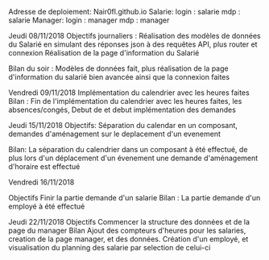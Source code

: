 Adresse de deploiement:
Nair0fl.github.io
Salarie:
    login : salarie
    mdp : salarie
Manager:
    login : manager
    mdp : manager
    
Jeudi 08/11/2018
Objectifs journaliers :
Réalisation des modèles de données du Salarié en simulant des réponses json à des requêtes API, plus router et connexion
Réalisation de la page d'information du Salarié

Bilan du soir :
Modèles de données fait, plus réalisation de la page d'information du salarié bien avancée ainsi que la connexion faites

Vendredi 09/11/2018
Implémentation du calendrier avec les heures faites
Bilan :
Fin de l'implémentation du calendrier avec les heures faites, les absences/congés, Debut de 
et debut implémentation des demandes

Jeudi 15/11/2018
Objectifs:
Séparation du calendar en un composant, demandes d'aménagement sur le deplacement d'un evenement

Bilan:
La séparation du calendrier dans un composant à été effectué, de plus lors d'un déplacement d'un évenement une demande d'aménagement d'horaire est effectué

Vendredi 16/11/2018

Objectifs
Finir la partie demande d'un salarie
Bilan : 
La partie demande d'un employé à été effectué

Jeudi 22/11/2018
Objectifs 
Commencer la structure des données et de la page du manager
Bilan
Ajout des compteurs d'heures pour les salaries, creation de la page manager, et des données. Création d'un employé, et visualisation du planning des salarie par selection de celui-ci